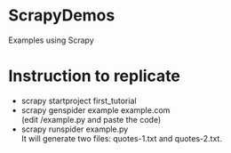 # ScrapyDemos
Examples using Scrapy


# Instruction to replicate
- scrapy startproject first_tutorial  
- scrapy genspider example example.com  
(edit /example.py and paste the code)  
- scrapy runspider example.py  
It will generate two files: quotes-1.txt and quotes-2.txt.
